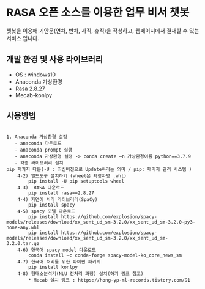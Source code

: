 # RASA 오픈 소스를 이용한 업무 비서 챗봇

챗봇을 이용해 기안문(연차, 반차, 사직, 휴직)을 작성하고, 웹페이지에서 결재할 수 있는 서비스 입니다.


## 개발 환경 및 사용 라이브러리

- OS : windows10
- Anaconda 가상환경
- Rasa 2.8.27
- Mecab-konlpy

## 사용방법

<div>
	<code>
1. Anaconda 가상환경 설정
   - anaconda 다운로드
   - anaconda prompt 실행
   - anaconda 가상환경 설정 -> conda create –n 가상환경이름 python==3.7.9 
   - 각종 라이브러리 설치 
pip 패키지 다운(-U : 최신버전으로 Update하라는 의미 / pip: 패키지 관리 시스템 )</span>	
    4-2) 빌드도구 설치하기 (wheel은 확장자명 .whl)
	    pip install -U pip setuptools wheel
    4-3)  RASA 다운로드
    	pip install rasa==2.8.27 
    4-4) 자연어 처리 라이브러리(SpaCy)
	    pip install spacy
    4-5) spacy 모델 다운로드
	    pip install https://github.com/explosion/spacy-models/releases/download/xx_sent_ud_sm-3.2.0/xx_sent_ud_sm-3.2.0-py3-none-any.whl
	    pip install https://github.com/explosion/spacy-models/releases/download/xx_sent_ud_sm-3.2.0/xx_sent_ud_sm-3.2.0.tar.gz
	4-6) 한국어 spacy model 다운로드
	    conda install –c conda-forge spacy-model-ko_core_news_sm
    4-7) 한국어 처리를 위한 파이썬 패키지
	    pip install konlpy
    4-8) 형태소분석기(NLU 전처리 과정) 설치(하기 링크 참고)
	    * Mecab 설치 링크 : https://hong-yp-ml-records.tistory.com/91
	    </code>
	    </div>
